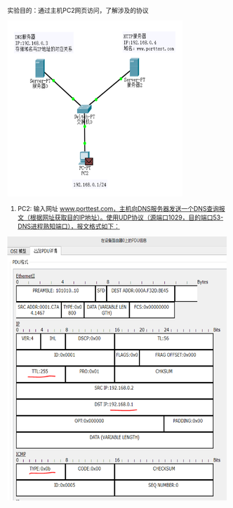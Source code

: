 实验目的：通过主机PC2网页访问，了解涉及的协议

<div align=left><img width="400" height="400" src="./test-images/DNS-HTTP.PNG"/></div> 

1. PC2: 输入网址 www.porttest.com，主机向DNS服务器发送一个DNS查询报文（根据网址获取目的IP地址）。使用UDP协议（源端口1029，目的端口53-DNS进程熟知端口），报文格式如下：
<div align=left><img width="500" height="600" src="./test-images/tracert2.PNG"/></div> 